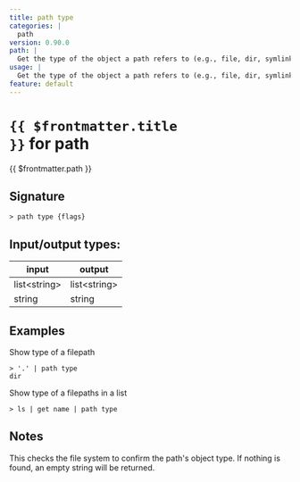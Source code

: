 ```yaml
---
title: path type
categories: |
  path
version: 0.90.0
path: |
  Get the type of the object a path refers to (e.g., file, dir, symlink).
usage: |
  Get the type of the object a path refers to (e.g., file, dir, symlink).
feature: default
---
```


<!-- This file is automatically generated. Please edit the command in https://github.com/nushell/nushell instead. -->

# <code>{{ $frontmatter.title }}</code> for path

<div class='command-title'>{{ $frontmatter.path }}</div>

## Signature

`> path type {flags} `

## Input/output types:

| input          | output         |
| -------------- | -------------- |
| list\<string\> | list\<string\> |
| string         | string         |

## Examples

Show type of a filepath

```nu
> '.' | path type
dir
```

Show type of a filepaths in a list

```nu
> ls | get name | path type

```

## Notes

This checks the file system to confirm the path's object type.
If nothing is found, an empty string will be returned.
